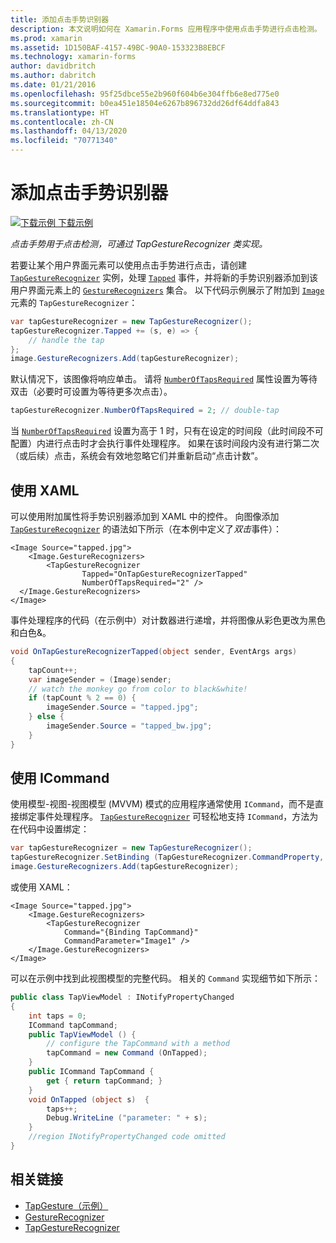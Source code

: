 ```yaml
---
title: 添加点击手势识别器
description: 本文说明如何在 Xamarin.Forms 应用程序中使用点击手势进行点击检测。 可通过 TapGestureRecognizer 类实现点击检测。
ms.prod: xamarin
ms.assetid: 1D150BAF-4157-49BC-90A0-153323B8EBCF
ms.technology: xamarin-forms
author: davidbritch
ms.author: dabritch
ms.date: 01/21/2016
ms.openlocfilehash: 95f25dbce55e2b960f604b6e304ffb6e8ed775e0
ms.sourcegitcommit: b0ea451e18504e6267b896732dd26df64ddfa843
ms.translationtype: HT
ms.contentlocale: zh-CN
ms.lasthandoff: 04/13/2020
ms.locfileid: "70771340"
---
```

# <a name="adding-a-tap-gesture-recognizer"></a>添加点击手势识别器

[![下载示例](~/media/shared/download.png) 下载示例](https://docs.microsoft.com/samples/xamarin/xamarin-forms-samples/workingwithgestures-tapgesture)

_点击手势用于点击检测，可通过 TapGestureRecognizer 类实现。_

若要让某个用户界面元素可以使用点击手势进行点击，请创建 [`TapGestureRecognizer`](xref:Xamarin.Forms.TapGestureRecognizer) 实例，处理 [`Tapped`](xref:Xamarin.Forms.TapGestureRecognizer.Tapped) 事件，并将新的手势识别器添加到该用户界面元素上的 [`GestureRecognizers`](xref:Xamarin.Forms.View.GestureRecognizers) 集合。 以下代码示例展示了附加到 [`Image`](xref:Xamarin.Forms.Image) 元素的 `TapGestureRecognizer`：

```csharp
var tapGestureRecognizer = new TapGestureRecognizer();
tapGestureRecognizer.Tapped += (s, e) => {
    // handle the tap
};
image.GestureRecognizers.Add(tapGestureRecognizer);
```

默认情况下，该图像将响应单击。 请将 [`NumberOfTapsRequired`](xref:Xamarin.Forms.TapGestureRecognizer.NumberOfTapsRequired) 属性设置为等待双击（必要时可设置为等待更多次点击）。

```csharp
tapGestureRecognizer.NumberOfTapsRequired = 2; // double-tap
```

当 [`NumberOfTapsRequired`](xref:Xamarin.Forms.TapGestureRecognizer.NumberOfTapsRequired) 设置为高于 1 时，只有在设定的时间段（此时间段不可配置）内进行点击时才会执行事件处理程序。 如果在该时间段内没有进行第二次（或后续）点击，系统会有效地忽略它们并重新启动“点击计数”。

<a name="Using_Xaml" />

## <a name="using-xaml"></a>使用 XAML

可以使用附加属性将手势识别器添加到 XAML 中的控件。 向图像添加 [`TapGestureRecognizer`](xref:Xamarin.Forms.TapGestureRecognizer) 的语法如下所示（在本例中定义了*双击*事件）：

```xaml
<Image Source="tapped.jpg">
    <Image.GestureRecognizers>
        <TapGestureRecognizer
                Tapped="OnTapGestureRecognizerTapped"
                NumberOfTapsRequired="2" />
  </Image.GestureRecognizers>
</Image>
```

事件处理程序的代码（在示例中）对计数器进行递增，并将图像从彩色更改为黑色和白色&amp;。

```csharp
void OnTapGestureRecognizerTapped(object sender, EventArgs args)
{
    tapCount++;
    var imageSender = (Image)sender;
    // watch the monkey go from color to black&white!
    if (tapCount % 2 == 0) {
        imageSender.Source = "tapped.jpg";
    } else {
        imageSender.Source = "tapped_bw.jpg";
    }
}
```

## <a name="using-icommand"></a>使用 ICommand

使用模型-视图-视图模型 (MVVM) 模式的应用程序通常使用 `ICommand`，而不是直接绑定事件处理程序。 [`TapGestureRecognizer`](xref:Xamarin.Forms.TapGestureRecognizer) 可轻松地支持 `ICommand`，方法为在代码中设置绑定：

```csharp
var tapGestureRecognizer = new TapGestureRecognizer();
tapGestureRecognizer.SetBinding (TapGestureRecognizer.CommandProperty, "TapCommand");
image.GestureRecognizers.Add(tapGestureRecognizer);
```

或使用 XAML：

```xaml
<Image Source="tapped.jpg">
    <Image.GestureRecognizers>
        <TapGestureRecognizer
            Command="{Binding TapCommand}"
            CommandParameter="Image1" />
    </Image.GestureRecognizers>
</Image>
```

可以在示例中找到此视图模型的完整代码。 相关的 `Command` 实现细节如下所示：

```csharp
public class TapViewModel : INotifyPropertyChanged
{
    int taps = 0;
    ICommand tapCommand;
    public TapViewModel () {
        // configure the TapCommand with a method
        tapCommand = new Command (OnTapped);
    }
    public ICommand TapCommand {
        get { return tapCommand; }
    }
    void OnTapped (object s)  {
        taps++;
        Debug.WriteLine ("parameter: " + s);
    }
    //region INotifyPropertyChanged code omitted
}
```

## <a name="related-links"></a>相关链接

- [TapGesture（示例）](https://docs.microsoft.com/samples/xamarin/xamarin-forms-samples/workingwithgestures-tapgesture)
- [GestureRecognizer](xref:Xamarin.Forms.GestureRecognizer)
- [TapGestureRecognizer](xref:Xamarin.Forms.TapGestureRecognizer)
